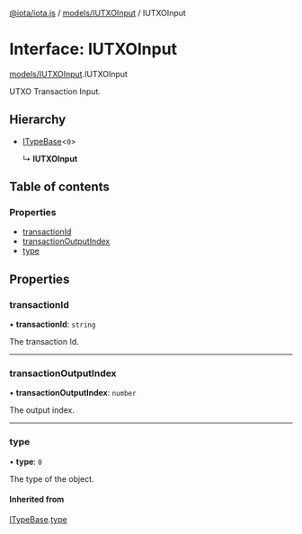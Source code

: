 [@iota/iota.js](../README.md) / [models/IUTXOInput](../modules/models_iutxoinput.md) / IUTXOInput

# Interface: IUTXOInput

[models/IUTXOInput](../modules/models_iutxoinput.md).IUTXOInput

UTXO Transaction Input.

## Hierarchy

- [ITypeBase](models_itypebase.itypebase.md)<``0``\>

  ↳ **IUTXOInput**

## Table of contents

### Properties

- [transactionId](models_iutxoinput.iutxoinput.md#transactionid)
- [transactionOutputIndex](models_iutxoinput.iutxoinput.md#transactionoutputindex)
- [type](models_iutxoinput.iutxoinput.md#type)

## Properties

### transactionId

• **transactionId**: `string`

The transaction Id.

___

### transactionOutputIndex

• **transactionOutputIndex**: `number`

The output index.

___

### type

• **type**: ``0``

The type of the object.

#### Inherited from

[ITypeBase](models_itypebase.itypebase.md).[type](models_itypebase.itypebase.md#type)

